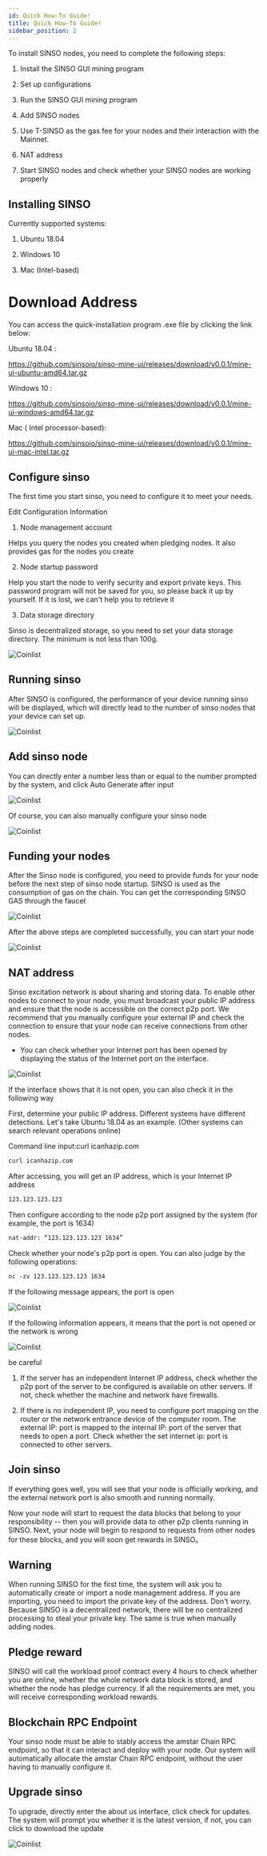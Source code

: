 ```yaml
---
id: Quick How-To Guide!
title: Quick How-To Guide!
sidebar_position: 2
---
```


To install SINSO nodes, you need to complete the following steps:

1. Install the SINSO GUI mining program

2. Set up configurations

3. Run the SINSO GUI mining program

4. Add SINSO nodes

5. Use T-SINSO as the gas fee for your nodes and their interaction with the Mainnet.

6. NAT address

7. Start SINSO nodes and check whether your SINSO nodes are working properly

## Installing SINSO

Currently supported systems:

1. Ubuntu 18.04

2. Windows 10

3. Mac (Intel-based)

# Download Address

You can access the quick-installation program .exe file by clicking the link below:

Ubuntu 18.04 :

https://github.com/sinsoio/sinso-mine-ui/releases/download/v0.0.1/mine-ui-ubuntu-amd64.tar.gz

Windows 10 :

https://github.com/sinsoio/sinso-mine-ui/releases/download/v0.0.1/mine-ui-windows-amd64.tar.gz

Mac ( Intel processor-based):

https://github.com/sinsoio/sinso-mine-ui/releases/download/v0.0.1/mine-ui-mac-intel.tar.gz

## Configure sinso

The first time you start sinso, you need to configure it to meet your needs.

Edit Configuration Information

1. Node management account

Helps you query the nodes you created when pledging nodes. It also provides gas for the nodes you create

2. Node startup password

Help you start the node to verify security and export private keys. This password program will not be saved for you, so please back it up by yourself. If it is lost, we can't help you to retrieve it

3. Data storage directory

Sinso is decentralized storage, so you need to set your data storage directory. The minimum is not less than 100g.

![Coinlist ](../img/in1.jpg)

## Running sinso

After SINSO is configured, the performance of your device running sinso will be displayed, which will directly lead to the number of sinso nodes that your device can set up.

![Coinlist ](../img/in2.jpg)

## Add sinso node

You can directly enter a number less than or equal to the number prompted by the system, and click Auto Generate after input

![Coinlist ](../img/in3.jpg)

Of course, you can also manually configure your sinso node

![Coinlist ](../img/in4.jpg)

## Funding your nodes

After the Sinso node is configured, you need to provide funds for your node before the next step of sinso node startup. SINSO is used as the consumption of gas on the chain. You can get the corresponding SINSO GAS through the faucet

![Coinlist ](../img/in5.jpg)

After the above steps are completed successfully, you can start your node

![Coinlist ](../img/in6.jpg)

## NAT address

Sinso excitation network is about sharing and storing data. To enable other nodes to connect to your node, you must broadcast your public IP address and ensure that the node is accessible on the correct p2p port. We recommend that you manually configure your external IP and check the connection to ensure that your node can receive connections from other nodes.

- You can check whether your Internet port has been opened by displaying the status of the Internet port on the interface.

![Coinlist ](../img/in10.jpg)

If the interface shows that it is not open, you can also check it in the following way

First, determine your public IP address. Different systems have different detections. Let's take Ubuntu 18.04 as an example. (Other systems can search relevant operations online)

Command line input:curl icanhazip.com

```html preview
curl icanhazip.com
```

After accessing, you will get an IP address, which is your Internet IP address

```html preview
123.123.123.123
```

Then configure according to the node p2p port assigned by the system (for example, the port is 1634)

```html preview
nat-addr: “123.123.123.123 1634”
```

Check whether your node's p2p port is open. You can also judge by the following operations:

```html preview
nc -zv 123.123.123.123 1634
```

If the following message appears, the port is open

![Coinlist ](../img/in7.jpg)

If the following information appears, it means that the port is not opened or the network is wrong

![Coinlist ](../img/in8.jpg)

be careful

1. If the server has an independent Internet IP address, check whether the p2p port of the server to be configured is available on other servers. If not, check whether the machine and network have firewalls.

2. If there is no independent IP, you need to configure port mapping on the router or the network entrance device of the computer room. The external IP: port is mapped to the internal IP: port of the server that needs to open a port. Check whether the set internet ip: port is connected to other servers.

## Join sinso

If everything goes well, you will see that your node is officially working, and the external network port is also smooth and running normally.

Now your node will start to request the data blocks that belong to your responsibility -- then you will provide data to other p2p clients running in SINSO. Next, your node will begin to respond to requests from other nodes for these blocks, and you will soon get rewards in SINSO。

## Warning

When running SINSO for the first time, the system will ask you to automatically create or import a node management address. If you are importing, you need to import the private key of the address. Don't worry. Because SINSO is a decentralized network, there will be no centralized processing to steal your private key. The same is true when manually adding nodes.

## Pledge reward

SINSO will call the workload proof contract every 4 hours to check whether you are online, whether the whole network data block is stored, and whether the node has pledge currency. If all the requirements are met, you will receive corresponding workload rewards.

## Blockchain RPC Endpoint

Your sinso node must be able to stably access the amstar Chain RPC endpoint, so that it can interact and deploy with your node. Our system will automatically allocate the amstar Chain RPC endpoint, without the user having to manually configure it.

## Upgrade sinso

To upgrade, directly enter the about us interface, click check for updates. The system will prompt you whether it is the latest version, if not, you can click to download the update

![Coinlist ](../img/in9.jpg)
